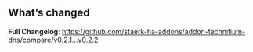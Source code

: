 ## What’s changed

**Full Changelog**: https://github.com/staerk-ha-addons/addon-technitium-dns/compare/v0.2.1...v0.2.2